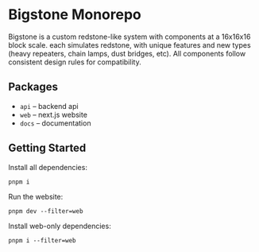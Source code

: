 # Bigstone Monorepo

Bigstone is a custom redstone-like system with components at a 16x16x16 block scale. each simulates redstone, with unique features and new types (heavy repeaters, chain lamps, dust bridges, etc). All components follow consistent design rules for compatibility.

## Packages

- `api` – backend api
- `web` – next.js website
- `docs` – documentation

## Getting Started

Install all dependencies:
```
pnpm i
```

Run the website:
```
pnpm dev --filter=web
```

Install web-only dependencies:
```
pnpm i --filter=web
```